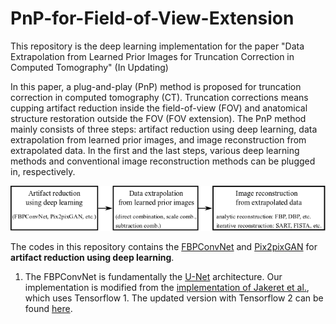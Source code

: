 # PnP-for-Field-of-View-Extension

This repository is the deep learning implementation for the paper "Data Extrapolation from Learned Prior Images for Truncation Correction in Computed Tomography" (In Updating)

In this paper, a plug-and-play (PnP) method is proposed for truncation correction in computed tomography (CT). Truncation corrections means cupping artifact reduction inside the field-of-view (FOV) and anatomical structure restoration outside the FOV (FOV extension). The PnP method mainly consists of three steps: artifact reduction using deep learning,
data extrapolation from learned prior images, and image reconstruction from extrapolated data. In the first and the last steps, various deep learning methods and conventional image reconstruction methods can be plugged in, respectively.


![pipeline](https://github.com/YixingHuang/PnP-for-Field-of-View-Extension/blob/main/pipeline.png)


The codes in this repository contains the [FBPConvNet](https://ieeexplore.ieee.org/document/7949028) and [Pix2pixGAN](https://arxiv.org/abs/1611.07004) for **artifact reduction using deep learning**.

1. The FBPConvNet is fundamentally the [U-Net](https://arxiv.org/abs/1505.04597) architecture. Our implementation is modified from the [implementation of Jakeret et al.](https://github.com/jakeret/tf_unet), which uses Tensorflow 1. The updated version with Tensorflow 2 can be found [here](https://github.com/jakeret/unet).
